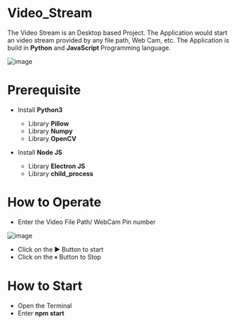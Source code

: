 # Video_Stream
The Video Stream is an Desktop based Project. The Application would start an video stream provided by any file path, Web Cam, etc. The Application is build in **Python** and **JavaScript** Programming language.

![image](https://user-images.githubusercontent.com/91420481/174301946-ff285751-2e84-40a1-b660-8517853f9187.png)

# Prerequisite
- Install **Python3**
  - Library **Pillow**
  - Library **Numpy**
  - Library **OpenCV**

- Install **Node JS**
  - Library **Electron JS**
  - Library **child_process**

# How to Operate
- Enter the Video File Path/ WebCam Pin number

![image](https://user-images.githubusercontent.com/91420481/174303760-a196411f-afea-48f2-9ecc-644a832fa424.png)
- Click on the ▶ Button to start
- Click on the ⏸ Button to Stop

# How to Start
- Open the Terminal
- Enter **npm start**
